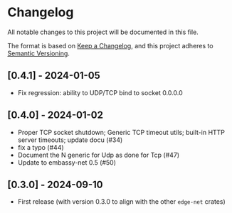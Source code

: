 # Changelog

All notable changes to this project will be documented in this file.

The format is based on [Keep a Changelog](https://keepachangelog.com/en/1.0.0/),
and this project adheres to [Semantic Versioning](https://semver.org/spec/v2.0.0.html).

## [0.4.1] - 2024-01-05
* Fix regression: ability to UDP/TCP bind to socket 0.0.0.0

## [0.4.0] - 2024-01-02
* Proper TCP socket shutdown; Generic TCP timeout utils; built-in HTTP server timeouts; update docu (#34)
* fix a typo (#44)
* Document the N generic for Udp as done for Tcp (#47)
* Update to embassy-net 0.5 (#50)

## [0.3.0] - 2024-09-10
* First release (with version 0.3.0 to align with the other `edge-net` crates)
